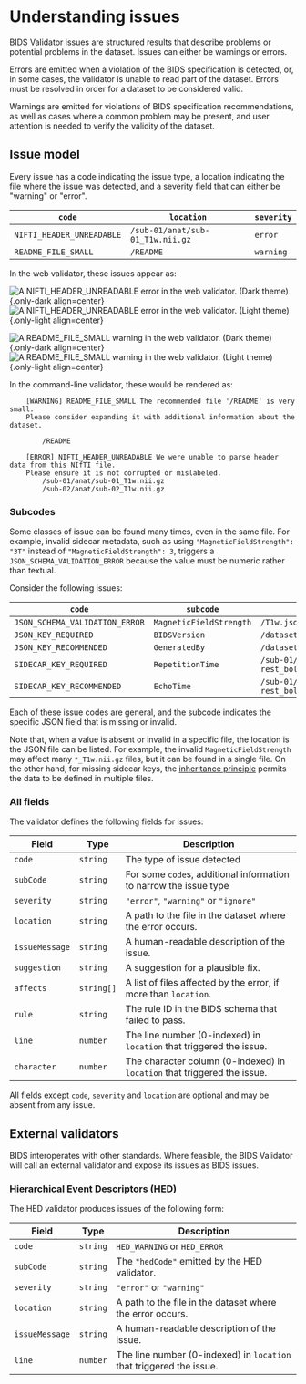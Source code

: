 # Understanding issues

BIDS Validator issues are structured results that describe problems or potential
problems in the dataset.
Issues can either be warnings or errors.

Errors are emitted when a violation of the BIDS specification is detected,
or, in some cases, the validator is unable to read part of the dataset.
Errors must be resolved in order for a dataset to be considered valid.

Warnings are emitted for violations of BIDS specification recommendations,
as well as cases where a common problem may be present, and user attention
is needed to verify the validity of the dataset.

## Issue model

Every issue has a code indicating the issue type, a location indicating
the file where the issue was detected, and a severity field that can
either be "warning" or "error".

| `code`                    | `location`                       | `severity` |
| ------------------------- | -------------------------------- | ---------- |
| `NIFTI_HEADER_UNREADABLE` | `/sub-01/anat/sub-01_T1w.nii.gz` | `error`    |
| `README_FILE_SMALL`       | `/README`                        | `warning`  |

In the web validator, these issues appear as:

![A NIFTI_HEADER_UNREADABLE error in the web validator. (Dark theme)
](../_static/example_error_dark.png){.only-dark align=center}
![A NIFTI_HEADER_UNREADABLE error in the web validator. (Light theme)
](../_static/example_error_light.png){.only-light align=center}

![A README_FILE_SMALL warning in the web validator. (Dark theme)
](../_static/example_warning_dark.png){.only-dark align=center}
![A README_FILE_SMALL warning in the web validator. (Light theme)
](../_static/example_warning_light.png){.only-light align=center}

In the command-line validator, these would be rendered as:

```console
	[WARNING] README_FILE_SMALL The recommended file '/README' is very small.
    Please consider expanding it with additional information about the dataset.

		/README

	[ERROR] NIFTI_HEADER_UNREADABLE We were unable to parse header data from this NIfTI file.
    Please ensure it is not corrupted or mislabeled.
		/sub-01/anat/sub-01_T1w.nii.gz
		/sub-02/anat/sub-02_T1w.nii.gz
```

### Subcodes

Some classes of issue can be found many times, even in the same file.
For example, invalid sidecar metadata,
such as using `"MagneticFieldStrength": "3T"` instead of `"MagneticFieldStrength": 3`,
triggers a `JSON_SCHEMA_VALIDATION_ERROR` because the value must be numeric rather
than textual.

Consider the following issues:

| `code`                         | `subcode`               | `location`                               | `severity` |
| ------------------------------ | ----------------------- | ---------------------------------------- | ---------- |
| `JSON_SCHEMA_VALIDATION_ERROR` | `MagneticFieldStrength` | `/T1w.json`                              | `error`    |
| `JSON_KEY_REQUIRED`            | `BIDSVersion`           | `/dataset_description.json`              | `error`    |
| `JSON_KEY_RECOMMENDED`         | `GeneratedBy`           | `/dataset_description.json`              | `warning`  |
| `SIDECAR_KEY_REQUIRED`         | `RepetitionTime`        | `/sub-01/func/sub-01_task-rest_bold.nii` | `error`    |
| `SIDECAR_KEY_RECOMMENDED`      | `EchoTime`              | `/sub-01/func/sub-01_task-rest_bold.nii` | `warning`  |

Each of these issue codes are general, and the subcode indicates the specific
JSON field that is missing or invalid.

Note that, when a value is absent or invalid in a specific file,
the location is the JSON file can be listed.
For example, the invalid `MagneticFieldStrength` may affect many `*_T1w.nii.gz` files,
but it can be found in a single file.
On the other hand, for missing sidecar keys, the [inheritance principle](../validation-model/index.md)
permits the data to be defined in multiple files.

### All fields

The validator defines the following fields for issues:

| Field          | Type       | Description                                                              |
| -------------- | ---------- | ------------------------------------------------------------------------ |
| `code`         | `string`   | The type of issue detected                                               |
| `subCode`      | `string`   | For some `code`s, additional information to narrow the issue type        |
| `severity`     | `string`   | `"error"`, `"warning"` or `"ignore"`                                     |
| `location`     | `string`   | A path to the file in the dataset where the error occurs.                |
| `issueMessage` | `string`   | A human-readable description of the issue.                               |
| `suggestion`   | `string`   | A suggestion for a plausible fix.                                        |
| `affects`      | `string[]` | A list of files affected by the error, if more than `location`.          |
| `rule`         | `string`   | The rule ID in the BIDS schema that failed to pass.                      |
| `line`         | `number`   | The line number (0-indexed) in `location` that triggered the issue.      |
| `character`    | `number`   | The character column (0-indexed) in `location` that triggered the issue. |

All fields except `code`, `severity` and `location` are optional and may be
absent from any issue.

## External validators

BIDS interoperates with other standards.
Where feasible, the BIDS Validator will call an external validator and
expose its issues as BIDS issues.

### Hierarchical Event Descriptors (HED)

The HED validator produces issues of the following form:

| Field          | Type       | Description                                                         |
| -------------- | ---------- | ------------------------------------------------------------------- |
| `code`         | `string`   | `HED_WARNING` or `HED_ERROR`                                        |
| `subCode`      | `string`   | The `"hedCode"` emitted by the HED validator.                       |
| `severity`     | `string`   | `"error"` or `"warning"`                                            |
| `location`     | `string`   | A path to the file in the dataset where the error occurs.           |
| `issueMessage` | `string`   | A human-readable description of the issue.                          |
| `line`         | `number`   | The line number (0-indexed) in `location` that triggered the issue. |
